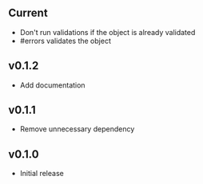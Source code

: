 Current
-------

* Don't run validations if the object is already validated
* #errors validates the object

v0.1.2
------

* Add documentation

v0.1.1
------

* Remove unnecessary dependency

v0.1.0
------

* Initial release
